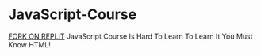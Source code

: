 # JavaScript-Course

[FORK ON REPLIT](https://replit.com/@REPLICO-Stypa/JavaScript-Course-or-REPLICO)
JavaScript Course Is Hard To Learn To Learn It You Must
Know HTML!
